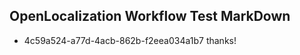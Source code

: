 ## OpenLocalization Workflow Test MarkDown
* 4c59a524-a77d-4acb-862b-f2eea034a1b7 
thanks!<!--HONumber=Mar16_HO3-->
